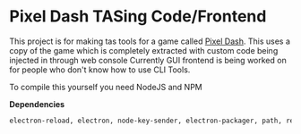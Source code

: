 # Pixel Dash TASing Code/Frontend
This project is for making tas tools for a game called [Pixel Dash](https://cmspeedrunner.itch.io/pixel-dash/).
This uses a copy of the game which is completely extracted with custom code being injected in through web console
Currently GUI frontend is being worked on for people who don't know how to use CLI Tools.


To compile this yourself you need NodeJS and NPM

**Dependencies**
```markdown
electron-reload, electron, node-key-sender, electron-packager, path, require, node-webkit, requirejs
```
